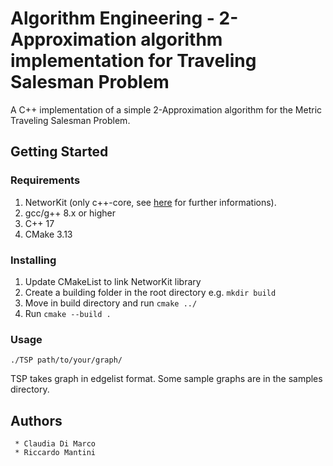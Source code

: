 # Algorithm Engineering - 2-Approximation algorithm implementation for Traveling Salesman Problem

A C++ implementation of a simple 2-Approximation algorithm for the Metric Traveling Salesman Problem.

## Getting Started

### Requirements

1. NetworKit (only c++-core, see [here](https://networkit.github.io/) for further informations).
2. gcc/g++ 8.x or higher
3. C++ 17
4. CMake 3.13

### Installing

1.	Update CMakeList to link NetworKit library
2.	Create a building folder in the root directory e.g. `mkdir build`
3.	Move in build directory and run `cmake ../`
4.	Run `cmake --build .`

### Usage

`./TSP path/to/your/graph/`

TSP takes graph in edgelist format. Some sample graphs are in the samples directory.

## Authors

     * Claudia Di Marco
     * Riccardo Mantini
